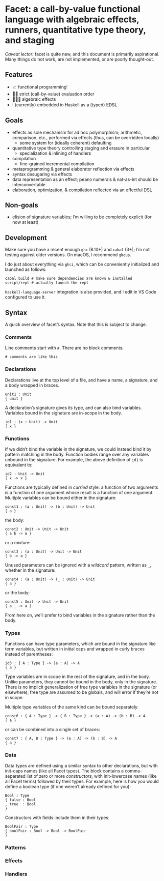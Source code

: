 # Facet: a call-by-value functional language with algebraic effects, runners, quantitative type theory, and staging

_Caveat lector:_ facet is quite new, and this document is primarily aspirational. Many things do not work, are not implemented, or are poorly thought-out.


## Features

- 📈 functional programming!
- ✋🏻 strict (call-by-value) evaluation order
- 👷🏻‍♀️ algebraic effects
- ℹ️ (currently) embedded in Haskell as a (typed) EDSL


## Goals

- effects as sole mechanism for ad hoc polymorphism; arithmetic, comparison, etc., performed via effects (thus, can be overridden locally)
  - some system for (ideally coherent) defaulting
- quantitative type theory controlling staging and erasure in particular
  - specialization & inlining of handlers
- compilation
  - fine-grained incremental compilation
- metaprogramming & general elaborator reflection via effects
- syntax desugaring via effects
- data representation as an effect; peano numerals & nat-as-int should be interconvertable
- elaboration, optimization, & compilation reflected via an effectful DSL


## Non-goals

- elision of signature variables; I’m willing to be completely explicit (for now at least)


## Development

Make sure you have a recent enough `ghc` (8.10+) and `cabal` (3+); I’m not testing against older versions. On macOS, I recommend `ghcup`.

I do just about everything via `ghci`, which can be conveniently initialized and launched as follows:

```
cabal build # make sure dependencies are known & installed
script/repl # actually launch the repl
```

`haskell-language-server` integration is also provided, and I edit in VS Code configured to use it.


## Syntax

A quick overview of facet’s syntax. Note that this is subject to change.


### Comments

Line comments start with `#`. There are no block comments.

```facet
# comments are like this
```


### Declarations

Declarations live at the top level of a file, and have a name, a signature, and a body wrapped in braces.

```facet
unit1 : Unit
{ unit }
```

A declaration’s signature gives its type, and can also bind variables. Variables bound in the signature are in-scope in the body.

```facet
id1 : (x : Unit) -> Unit
{ x }
```


### Functions

If we didn’t bind the variable in the signature, we could instead bind it by pattern matching in the body. Function bodies range over any variables unbound in the signature. For example, the above definition of `id1` is equivalent to:

```facet
id2 : Unit -> Unit
{ x -> x }
```

Functions are typically defined in _curried_ style: a function of two arguments is a function of one argument whose result is a function of one argument. Multiple variables can be bound either in the signature:

```facet
const1 : (a : Unit) -> (b : Unit) -> Unit
{ a }
```

the body:

```facet
const2 : Unit -> Unit -> Unit
{ a b -> a }
```

or a mixture:

```facet
const3 : (a : Unit) -> Unit -> Unit
{ b -> a }
```

Unused parameters can be ignored with a _wildcard_ pattern, written as `_`, whether in the signature:

```facet
const4 : (a : Unit) -> (_ : Unit) -> Unit
{ a }
```

or the body:

```facet
const5 : Unit -> Unit -> Unit
{ a _ -> a }
```

From here on, we’ll prefer to bind variables in the signature rather than the body.


### Types

Functions can have type parameters, which are bound in the signature like term variables, but written in initial caps and wrapped in curly braces instead of parentheses:

```facet
id3 : { A : Type } -> (a : A) -> A
{ a }
```

Type variables are in scope in the rest of the signature, and in the body. Unlike parameters, they cannot be bound in the body, only in the signature. There is no implicit generalization of free type variables in the signature (or elsewhere); free type are assumed to be globals, and will error if they’re not in scope.

Multiple type variables of the same kind can be bound separately:

```facet
const6 : { A : Type } -> { B : Type } -> (a : A) -> (b : B) -> A
{ a }
```

or can be combined into a single set of braces:

```facet
const7 : { A, B : Type } -> (a : A) -> (b : B) -> A
{ a }
```


### Data

Data types are defined using a similar syntax to other declarations, but with init-caps names (like all Facet types). The block contains a comma-separated list of zero or more _constructors_, with init-lowercase names (like all Facet terms) followed by their types. For example, here is how you would define a boolean type (if one weren’t already defined for you):

```facet
Bool : Type
{ false : Bool
, true  : Bool
}
```

Constructors with fields include them in their types:

```facet
BoolPair : Type
{ boolPair : Bool -> Bool -> BoolPair
}
```


### Patterns


### Effects


### Handlers
